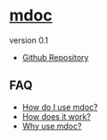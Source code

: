 # [mdoc]()
version 0.1

- [Github Repository](http://github.com/chutsu/mdoc/)

## FAQ
- [How do I use mdoc?](#docs/how_do_i_use_mdoc)
- [How does it work?](#docs/how_does_it_work)
- [Why use mdoc?](#docs/why_use_mdoc)
